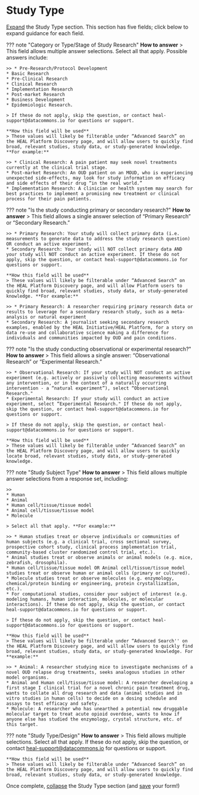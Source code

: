# Study Type

[Expand](expand-or-collapse-cedar-form-section.md) the Study Type section. This section has five fields; click below to expand guidance for each field.
    
??? note "Category or Type/Stage of Study Research"
    **How to answer**
    > This field allows multiple answer selections. Select all that apply. Possible answers include:

    >> * Pre-Research/Protocol Development
    * Basic Research
    * Pre-Clinical Research
    * Clinical Research
    * Implementation Research
    * Post-market Research
    * Business Development
    * Epidemiologic Research.

    > If these do not apply, skip the question, or contact heal-support@datacommons.io for questions or support.

    **How this field will be used**
    > These values will likely be filterable under “Advanced Search” on the HEAL Platform Discovery page, and will allow users to quickly find broad, relevant studies, study data, or study-generated knowledge. **For example:**

    >> * Clinical Research: A pain patient may seek novel treatments currently at the clinical trial stage.
    * Post-market Research: An OUD patient on an MOUD, who is experiencing unexpected side-effects, may look for study information on efficacy and side effects of their drug “in the real world.”
    * Implementation Research: A clinician or health system may search for best practices to implement a promising new treatment or clinical process for their pain patients.

??? note "Is the study conducting primary or secondary research?"
    **How to answer**
    > This field allows a single answer selection of “Primary Research” or “Secondary Research.”

    >> * Primary Research: Your study will collect primary data (i.e. measurements to generate data to address the study research question) OR conduct an active experiment.
    * Secondary Research: Your study will NOT collect primary data AND your study will NOT conduct an active experiment. If these do not apply, skip the question, or contact heal-support@datacommons.io for questions or support.
    
    **How this field will be used**
    > These values will likely be filterable under “Advanced Search” on the HEAL Platform Discovery page, and will allow Platform users to quickly find broad, relevant studies, study data, or study-generated knowledge. **For example:**

    >> * Primary Research: A researcher requiring primary research data or results to leverage for a secondary research study, such as a meta-analysis or natural experiment
    * Secondary Research: A journalist seeking secondary research examples, enabled by the HEAL Initiative/HEAL Platform, for a story on data re-use and collaborative science making a difference for individuals and communities impacted by OUD and pain conditions.

??? note "Is the study conducting observational or experimental research?"
    **How to answer**
    > This field allows a single answer: “Observational Research” or “Experimental Research.”

    >> * Observational Research: If your study will NOT conduct an active experiment (e.g. actively or passively collecting measurements without any intervention, or in the context of a naturally occurring intervention - a “natural experiment”), select “Observational Research."
    * Experimental Research: If your study will conduct an active experiment, select “Experimental Research." If these do not apply, skip the question, or contact heal-support@datacommons.io for questions or support.
    
    > If these do not apply, skip the question, or contact heal-support@datacommons.io for questions or support. 

    **How this field will be used**
    > These values will likely be filterable under “Advanced Search” on the HEAL Platform Discovery page, and will allow users to quickly locate broad, relevant studies, study data, or study-generated knowledge.

??? note "Study Subject Type"
    **How to answer**
    > This field allows multiple answer selections from a response set, including:

    >>
    * Human
    * Animal
    * Human cell/tissue/tissue model
    * Animal cell/tissue/tissue model
    * Molecule

    > Select all that apply. **For example:**

    >> * Human studies treat or observe individuals or communities of human subjects (e.g. a clinical trial, cross sectional survey, prospective cohort study, clinical process implementation trial, community-based cluster randomized control trial, etc.).
    * Animal studies treat or observe animals or animal models (e.g. mice, zebrafish, drosophila).
    * Human cell/tissue/tissue model OR Animal cell/tissue/tissue model studies treat or observe human or animal cells (primary or cultured).
    * Molecule studies treat or observe molecules (e.g. enzymology, chemical/protein binding or engineering, protein crystallization, etc.).
    * For computational studies, consider your subject of interest (e.g. modeling humans, human interaction, molecules, or molecular interactions). If these do not apply, skip the question, or contact heal-support@datacommons.io for questions or support.
    
    > If these do not apply, skip the question, or contact heal-support@datacommons.io for questions or support. 

    **How this field will be used**
    > These values will likely be filterable under “Advanced Search'' on the HEAL Platform Discovery page, and will allow users to quickly find broad, relevant studies, study data, or study-generated knowledge. For **example:**

    >> * Animal: A researcher studying mice to investigate mechanisms of a novel OUD relapse drug treatments, seeks analogous studies in other model organisms.
    * Animal and Human cell/tissue/tissue model: A researcher developing a first stage I clinical trial for a novel chronic pain treatment drug, wants to collate all drug research and data (animal studies and in vitro studies in human cells) to decide on a dosing schedule and assays to test efficacy and safety.
    * Molecule: A researcher who has unearthed a potential new druggable molecular target to treat acute opioid overdose, wants to know if anyone else has studied the enzymology, crystal structure, etc. of this target.

??? note "Study Type/Design"
    **How to answer**
    > This field allows multiple selections. Select all that apply. If these do not apply, skip the question, or contact heal-support@datacommons.io for questions or support.
    
    **How this field will be used**
    > These values will likely be filterable under “Advanced Search” on the HEAL Platform Discovery page, and will allow users to quickly find broad, relevant studies, study data, or study-generated knowledge.

Once complete, [collapse](expand-or-collapse-cedar-form-section.md) the Study Type section (and [save](save-cedar-form.md) your form!)
    

        